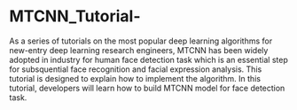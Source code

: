 # MTCNN_Tutorial-
As a series of tutorials on the most popular deep learning algorithms for new-entry deep learning research engineers, MTCNN has been widely adopted in industry for human face detection task which is an essential step for subsquential face recognition and facial expression analysis. This tutorial is designed to explain how to implement the algorithm. In this tutorial, developers will learn how to build MTCNN model for face detection task.

